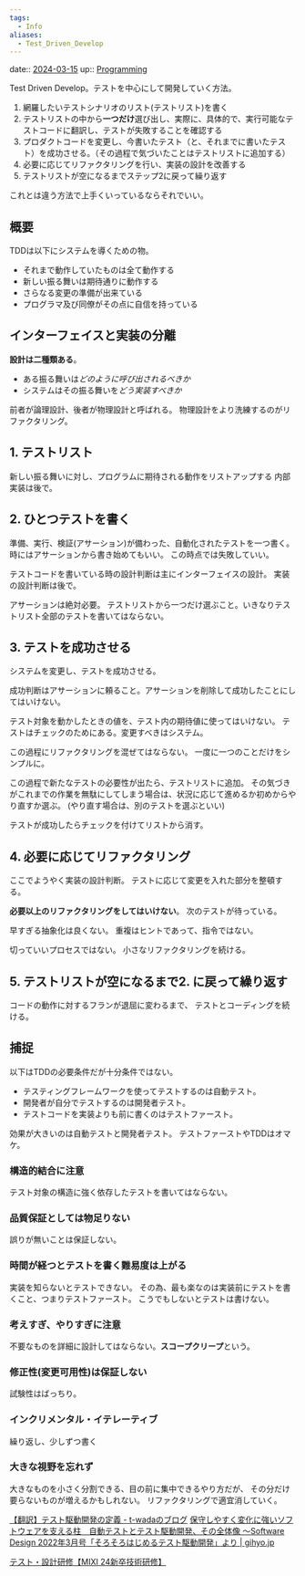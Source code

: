 ```yaml
---
tags:
  - Info
aliases:
  - Test_Driven_Develop
---
```


date:: [2024-03-15](/Daily_Note/2024-03-15.md)
up:: [Programming](../Bar/Program/Programming.md)

Test Driven Develop。テストを中心にして開発していく方法。

1. 網羅したいテストシナリオのリスト(テストリスト)を書く
2. テストリストの中から**一つだけ**選び出し、実際に、具体的で、実行可能なテストコードに翻訳し、テストが失敗することを確認する
3. プロダクトコードを変更し、今書いたテスト（と、それまでに書いたテスト）を成功させる。（その過程で気づいたことはテストリストに追加する）
4. 必要に応じてリファクタリングを行い、実装の設計を改善する
5. テストリストが空になるまでステップ2に戻って繰り返す

これとは違う方法で上手くいっているならそれでいい。

## 概要
TDDは以下にシステムを導くための物。
- それまで動作していたものは全て動作する
- 新しい振る舞いは期待通りに動作する
- さらなる変更の準備が出来ている
- プログラマ及び同僚がその点に自信を持っている

## インターフェイスと実装の分離
**設計は二種類ある**。
- ある振る舞いは*どのように呼び出されるべきか*
- システムはその振る舞いを*どう実装すべきか*

前者が論理設計、後者が物理設計と呼ばれる。
物理設計をより洗練するのがリファクタリング。

## 1. テストリスト
新しい振る舞いに対し、プログラムに期待される動作をリストアップする
内部実装は後で。
## 2. ひとつテストを書く
準備、実行、検証(アサーション)が備わった、自動化されたテストを一つ書く。
時にはアサーションから書き始めてもいい。
この時点では失敗していい。

テストコードを書いている時の設計判断は主にインターフェイスの設計。
実装の設計判断は後で。

アサーションは絶対必要。
テストリストから一つだけ選ぶこと。いきなりテストリスト全部のテストを書いてはならない。

## 3. テストを成功させる
システムを変更し、テストを成功させる。

成功判断はアサーションに頼ること。アサーションを削除して成功したことにしてはいけない。

テスト対象を動かしたときの値を、テスト内の期待値に使ってはいけない。
テストはチェックのためにある。変更すべきはシステム。

この過程にリファクタリングを混ぜてはならない。
一度に一つのことだけをシンプルに。

この過程で新たなテストの必要性が出たら、テストリストに追加。
その気づきがこれまでの作業を無駄にしてしまう場合は、状況に応じて進めるか初めからやり直すか選ぶ。
(やり直す場合は、別のテストを選ぶといい)

テストが成功したらチェックを付けてリストから消す。

## 4. 必要に応じてリファクタリング
ここでようやく実装の設計判断。
テストに応じて変更を入れた部分を整頓する。

**必要以上のリファクタリングをしてはいけない**。
次のテストが待っている。

早すぎる抽象化は良くない。
重複はヒントであって、指令ではない。

切っていいプロセスではない。
小さなリファクタリングを続ける。

## 5. テストリストが空になるまで2. に戻って繰り返す
コードの動作に対するフランが退屈に変わるまで、
テストとコーディングを続ける。

## 捕捉
以下はTDDの必要条件だが十分条件ではない。
- テスティングフレームワークを使ってテストするのは自動テスト。
- 開発者が自分でテストするのは開発者テスト。
- テストコードを実装よりも前に書くのはテストファースト。

効果が大きいのは自動テストと開発者テスト。
テストファーストやTDDはオマケ。


### 構造的結合に注意
テスト対象の構造に強く依存したテストを書いてはならない。
### 品質保証としては物足りない
誤りが無いことは保証しない。
### 時間が経つとテストを書く難易度は上がる
実装を知らないとテストできない。
その為、最も楽なのは実装前にテストを書くこと、つまりテストファースト。
こうでもしないとテストは書けない。

### 考えすぎ、やりすぎに注意
不要なものを詳細に設計してはならない。**スコープクリープ**という。
### 修正性(変更可用性)は保証しない
試験性はばっちり。

### インクリメンタル・イテレーティブ
繰り返し、少しずつ書く

### 大きな視野を忘れず
大きなものを小さく分割できる、目の前に集中できるやり方だが、
その分だけ要らないものが増えるかもしれない。
リファクタリングで適宜消していく。


[【翻訳】テスト駆動開発の定義 - t-wadaのブログ](https://t-wada.hatenablog.jp/entry/canon-tdd-by-kent-beck#設計せずにいきなりテストコードを書き始めることではない)
[保守しやすく変化に強いソフトウェアを支える柱　自動テストとテスト駆動開発、その全体像 ～Software Design 2022年3月号「そろそろはじめるテスト駆動開発」より | gihyo.jp](https://gihyo.jp/article/2024/01/automated-test-and-tdd)

[テスト・設計研修【MIXI 24新卒技術研修】](../Project/Reskilling/テスト・設計研修【MIXI%2024新卒技術研修】.md)